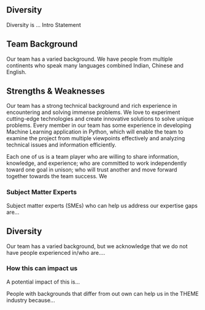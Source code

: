 Diversity
---

Diversity is ... Intro Statement


Team Background
---

Our team has a varied background. We have people from multiple continents who speak many languages combined Indian, Chinese and English. 

## Strengths & Weaknesses

Our team has a strong technical background and rich experience in encountering and solving immense problems. We love to experiment cutting-edge technologies and create innovative solutions to solve unique problems. Every member in our team has some experience in developing Machine Learning application in Python, which will enable the team to examine the project from multiple viewpoints effectively and analyzing technical issues and information efficiently.

Each one of us is a team player who are willing to share information, knowledge, and experience; who are committed to work independently toward one goal in unison; who will trust another and move forward together towards the team success. We 


### Subject Matter Experts

Subject matter experts (SMEs) who can help us address our expertise gaps are...

## Diversity

Our team has a varied background, but we acknowledge that we do not have people experienced in/who are....

### How this can impact us

A potential impact of this is...

People with backgrounds that differ from out own can help us in the THEME industry because...
